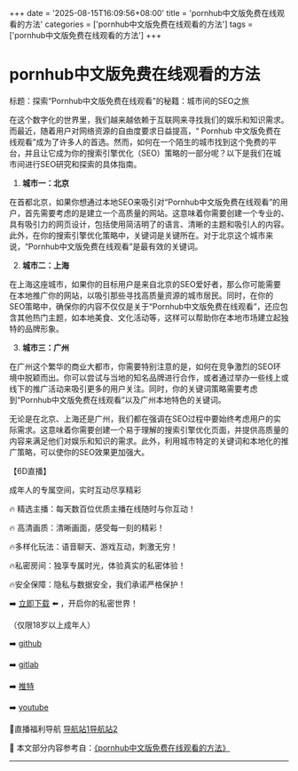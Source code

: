 +++
date = '2025-08-15T16:09:56+08:00'
title = 'pornhub中文版免费在线观看的方法'
categories = ['pornhub中文版免费在线观看的方法']
tags = ['pornhub中文版免费在线观看的方法']
+++

# pornhub中文版免费在线观看的方法

标题：探索“Pornhub中文版免费在线观看”的秘籍：城市间的SEO之旅

在这个数字化的世界里，我们越来越依赖于互联网来寻找我们的娱乐和知识需求。而最近，随着用户对网络资源的自由度要求日益提高，“ Pornhub 中文版免费在线观看”成为了许多人的首选。然而，如何在一个陌生的城市找到这个免费的平台，并且让它成为你的搜索引擎优化（SEO）策略的一部分呢？以下是我们在城市间进行SEO研究和探索的具体指南。

1. **城市一：北京**

在首都北京，如果你想通过本地SEO来吸引对“Pornhub中文版免费在线观看”的用户，首先需要考虑的是建立一个高质量的网站。这意味着你需要创建一个专业的、具有吸引力的网页设计，包括使用简洁明了的语言、清晰的主题和吸引人的内容。此外，在你的搜索引擎优化策略中，关键词是关键所在。对于北京这个城市来说，“Pornhub中文版免费在线观看”是最有效的关键词。

2. **城市二：上海**

在上海这座城市，如果你的目标用户是来自北京的SEO爱好者，那么你可能需要在本地推广你的网站，以吸引那些寻找高质量资源的城市居民。同时，在你的SEO策略中，确保你的内容不仅仅是关于“Pornhub中文版免费在线观看”，还应包含其他热门主题，如本地美食、文化活动等，这样可以帮助你在本地市场建立起独特的品牌形象。

3. **城市三：广州**

在广州这个繁华的商业大都市，你需要特别注意的是，如何在竞争激烈的SEO环境中脱颖而出。你可以尝试与当地的知名品牌进行合作，或者通过举办一些线上或线下的推广活动来吸引更多的用户关注。同时，你的关键词策略需要考虑到“Pornhub中文版免费在线观看”以及广州本地特色的关键词。

无论是在北京、上海还是广州，我们都在强调在SEO过程中要始终考虑用户的实际需求。这意味着你需要创建一个易于理解的搜索引擎优化页面，并提供高质量的内容来满足他们对娱乐和知识的需求。此外，利用城市特定的关键词和本地化的推广策略，可以使你的SEO效果更加强大。

【6D直播】

 成年人的专属空间，实时互动尽享精彩

🔥 精选主播：每天数百位优质主播在线随时与你互动！

🔥 高清画质：清晰画面，感受每一刻的精彩！

🔥多样化玩法：语音聊天、游戏互动，刺激无穷！

🔥私密房间：独享专属时光，体验真实的私密体验！

🔥安全保障：隐私与数据安全，我们承诺严格保护！

➡️ [立即下载](https://down123.s3.ap-east-1.amazonaws.com/down/down.html?channelCode=blog) ⬅️ ，开启你的私密世界！

 （仅限18岁以上成年人）

➡️ [github](https://aldult-live.github.io/)

➡️ [gitlab](https://seo-09598d.gitlab.io/)

➡️ [推特](https://x.com/wegame33)

➡️ [youtube](https://www.youtube.com/@6Dlive)

🔞直播福利导航   [导航站1](https://webstack-86085a.gitlab.io/)[导航站2](https://onlygit123-2.github.io/)

📘 本文部分内容参考自：[《pornhub中文版免费在线观看的方法》](https://webstack-hugo-15.pages.dev/)

---
